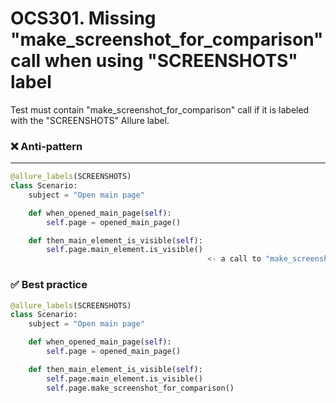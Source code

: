 # OCS301. Missing "make_screenshot_for_comparison" call when using "SCREENSHOTS" label
Test must contain "make_screenshot_for_comparison" call if it is labeled with the "SCREENSHOTS" Allure label.
### ❌ Anti-pattern
****
```python
@allure_labels(SCREENSHOTS)
class Scenario:
    subject = "Open main page"

    def when_opened_main_page(self):
        self.page = opened_main_page()

    def then_main_element_is_visible(self): 
        self.page.main_element.is_visible() 
                                            <- a call to "make_screenshot_for_comparison" is missed
```

### ✅ Best practice

```python
@allure_labels(SCREENSHOTS)
class Scenario:
    subject = "Open main page"

    def when_opened_main_page(self):
        self.page = opened_main_page()

    def then_main_element_is_visible(self):
        self.page.main_element.is_visible() 
        self.page.make_screenshot_for_comparison()
```